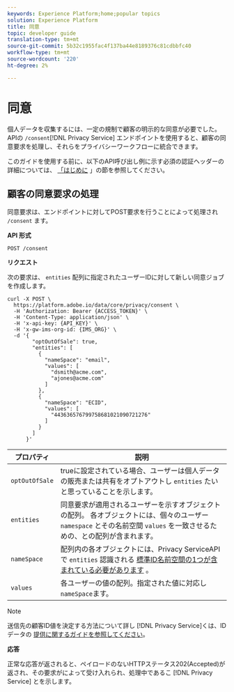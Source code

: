 ```yaml
---
keywords: Experience Platform;home;popular topics
solution: Experience Platform
title: 同意
topic: developer guide
translation-type: tm+mt
source-git-commit: 5b32c1955fac4f137ba44e8189376c81cdbbfc40
workflow-type: tm+mt
source-wordcount: '220'
ht-degree: 2%

---
```



# 同意

個人データを収集するには、一定の規制で顧客の明示的な同意が必要でした。 APIの `/consent`[!DNL Privacy Service] エンドポイントを使用すると、顧客の同意要求を処理し、それらをプライバシーワークフローに統合できます。

このガイドを使用する前に、以下のAPI呼び出し例に示す必須の認証ヘッダーの詳細については、 [「はじめに](./getting-started.md) 」の節を参照してください。

## 顧客の同意要求の処理

同意要求は、エンドポイントに対してPOST要求を行うことによって処理され `/consent` ます。

**API 形式**

```http
POST /consent
```

**リクエスト**

次の要求は、 `entities` 配列に指定されたユーザーIDに対して新しい同意ジョブを作成します。

```shell
curl -X POST \
  https://platform.adobe.io/data/core/privacy/consent \
  -H 'Authorization: Bearer {ACCESS_TOKEN}' \
  -H 'Content-Type: application/json' \
  -H 'x-api-key: {API_KEY}' \
  -H 'x-gw-ims-org-id: {IMS_ORG}' \
  -d '{
        "optOutOfSale": true,
        "entities": [
          {
            "nameSpace": "email",
            "values": [
              "dsmith@acme.com",
              "ajones@acme.com"
            ]
          },
          {
            "nameSpace": "ECID",
            "values": [
              "443636576799758681021090721276"
            ]
          }
        ]
      }'
```

| プロパティ | 説明 |
| --- | --- |
| `optOutOfSale` | trueに設定されている場合、ユーザーは個人データの販売または共有をオプトアウトし `entities` たいと思っていることを示します。 |
| `entities` | 同意要求が適用されるユーザーを示すオブジェクトの配列。 各オブジェクトには、個々のユーザー `namespace` とその名前空間 `values` を一致させるための、との配列が含まれます。 |
| `nameSpace` | 配列内の各オブジェクトには、Privacy ServiceAPIで `entities` 認識される [標準ID名前空間の1つが含まれている必要があります](./appendix.md#standard-namespaces) 。 |
| `values` | 各ユーザーの値の配列。指定された値に対応し `nameSpace`ます。 |

>[!NOTE]
>
>送信先の顧客ID値を決定する方法について詳し [!DNL Privacy Service]くは、IDデータの [提供に関するガイドを参照してください](../identity-data.md)。

**応答** 

正常な応答が返されると、ペイロードのないHTTPステータス202(Accepted)が返され、その要求がによって受け入れられ、処理中であるこ [!DNL Privacy Service] とを示します。